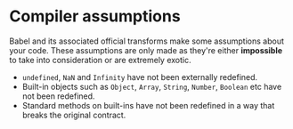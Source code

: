 # Compiler assumptions

Babel and its associated official transforms make some assumptions about your code. These
assumptions are only made as they're either **impossible** to take into consideration or
are extremely exotic.

 - `undefined`, `NaN` and `Infinity` have not been externally redefined.
 - Built-in objects such as `Object`, `Array`, `String`, `Number`, `Boolean` etc have not been redefined.
 - Standard methods on built-ins have not been redefined in a way that breaks the original contract.
